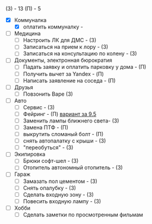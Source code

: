 (З) - 13
(П) - 5

- [x] Коммуналка 
	- [x] оплатить коммуналку - [ ]()
- [ ] Медицина 
	- [ ] Настроить ЛК для ДМС - (З)
	- [ ] Записаться на прием к лору - (З)
	- [ ] Записаться на консультацию по колену - (З)
- [ ] Документы, электронная бюрократия
	- [ ] Падать заявку и оплатить парковку у дома - (П)
	- [ ] Получить вычет за Yandex - (П)
	- [ ] Написать заявление на соседа - (П)
- [ ] Друзья 
	- [ ] Повзонить Варе (З)
- [ ] Авто
	- [ ] Сервис - (З)
	- [ ] Фейринг - (П) [вариант за 9.5](https://www.rackworld.ru/catalog/aksessuary/feyring/feyring_yakima_windshields_40_100_sm/)
	- [ ] Заменить лампы ближнего света- (З)
	- [ ] Замена ПТФ - (П)
	- [ ] выкрутить сломаный болт - (П)
	- [ ] снять автопалатку с крыши - (З)
	- [ ] "переобуться" - (З)
- [ ] Экипировка 
	- [ ] Брюки софт-шел - (З)
	- [ ] Отопитель автономный отопитель - (З)
- [ ] Гараж
	- [ ] Замазать пол цементом - (З)
	- [ ] Снять опалубку - (З)
	- [ ] Сделать входную зону - (З)
	- [ ] Повесить входную лампу - (З)
- [ ] Хобби
	- [ ] Сделать заметки по просмотренным фильмам
